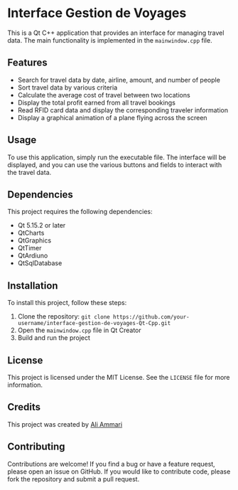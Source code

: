 # Interface Gestion de Voyages

This is a Qt C++ application that provides an interface for managing travel data. The main functionality is implemented in the `mainwindow.cpp` file.

## Features

- Search for travel data by date, airline, amount, and number of people
- Sort travel data by various criteria
- Calculate the average cost of travel between two locations
- Display the total profit earned from all travel bookings
- Read RFID card data and display the corresponding traveler information
- Display a graphical animation of a plane flying across the screen

## Usage

To use this application, simply run the executable file. The interface will be displayed, and you can use the various buttons and fields to interact with the travel data.

## Dependencies

This project requires the following dependencies:

- Qt 5.15.2 or later
- QtCharts
- QtGraphics
- QtTimer
- QtArdiuno
- QtSqlDatabase
## Installation

To install this project, follow these steps:

1. Clone the repository: `git clone https://github.com/your-username/interface-gestion-de-voyages-Qt-Cpp.git`
2. Open the `mainwindow.cpp` file in Qt Creator
3. Build and run the project

## License

This project is licensed under the MIT License. See the `LICENSE` file for more information.

## Credits

This project was created by [Ali Ammari](www.github.com/aliammari)

## Contributing

Contributions are welcome! If you find a bug or have a feature request, please open an issue on GitHub. If you would like to contribute code, please fork the repository and submit a pull request.
